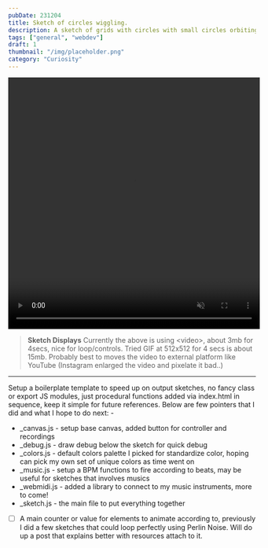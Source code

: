 ```yaml
---
pubDate: 231204
title: Sketch of circles wiggling.
description: A sketch of grids with circles with small circles orbiting within restlessly, it keeps wiggle-wiggle-wiggle-wiggle.
tags: ["general", "webdev"]
draft: 1
thumbnail: "/img/placeholder.png" 
category: "Curiosity"
---
```


<video width="512" height="512" controls autoplay loop muted>
<source src="/sketch/231204-circles_goes_wiggling.mp4" type="video/mp4">
</video>

> **Sketch Displays**
> Currently the above is using \<video>, about 3mb for 4secs, nice for loop/controls.
> Tried GIF at 512x512 for 4 secs is about 15mb.
> Probably best to moves the video to external platform like YouTube (Instagram enlarged the video and pixelate it bad..)

---
Setup a boilerplate template to speed up on output sketches, no fancy class or export JS modules, just procedural functions added via index.html in sequence, keep it simple for future references. Below are few pointers that I did and what I hope to do next: -

- \_canvas.js - setup base canvas, added button for controller and recordings
- \_debug.js - draw debug below the sketch for quick debug
- \_colors.js - default colors palette I picked for standardize color, hoping can pick my own set of unique colors as time went on
- \_music.js - setup a BPM functions to fire according to beats, may be useful for sketches that involves musics
- \_webmidi.js - added a library to connect to my music instruments, more to come!
- \_sketch.js - the main file to put everything together

- [ ] A main counter or value for elements to animate according to, previously I did a few sketches that could loop perfectly using Perlin Noise. Will do up a post that explains better with resources attach to it.
